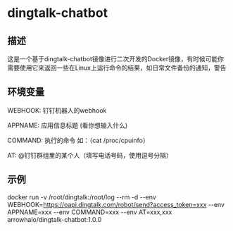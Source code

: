 # dingtalk-chatbot
## 描述
这是一个基于dingtalk-chatbot镜像进行二次开发的Docker镜像，有时候可能你需要使用它来返回一些在Linux上运行命令的结果，如日常文件备份的通知，警告

## 环境变量
WEBHOOK: 钉钉机器人的webhook

APPNAME: 应用信息标题 (看你想输入什么)

COMMAND: 执行的命令 如：（cat /proc/cpuinfo）

AT: @钉钉群组里的某个人（填写电话号码，使用逗号分隔） 

## 示例
docker run -v /root/dingtalk:/root/log --rm -d --env WEBHOOK=https://oapi.dingtalk.com/robot/send?access_token=xxx --env APPNAME=xxx --env COMMAND=xxx --env AT=xxx,xxx arrowhalo/dingtalk-chatbot:1.0.0 


